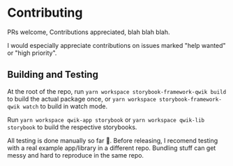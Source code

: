 # Contributing

PRs welcome, Contributions appreciated, blah blah blah.

I would especially appreciate contributions on issues marked "help wanted" or "high priority".

## Building and Testing

At the root of the repo, run `yarn workspace storybook-framework-qwik build` to build the actual package once, or `yarn workspace storybook-framework-qwik watch` to build in watch mode.

Run `yarn workspace qwik-app storybook` or `yarn workspace qwik-lib storybook` to build the respective storybooks.

All testing is done manually so far 🙈. Before releasing, I recomend testing with a real example app/library in a different repo. Bundling stuff can get messy and hard to reproduce in the same repo.
